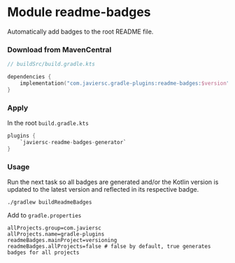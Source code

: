 # Module readme-badges

Automatically add badges to the root README file.

### Download from MavenCentral

```kotlin
// buildSrc/build.gradle.kts

dependencies {
    implementation("com.javiersc.gradle-plugins:readme-badges:$version")
}
```

### Apply

In the root `build.gradle.kts`

```kotlin
plugins {
    `javiersc-readme-badges-generator`
}
```

### Usage

Run the next task so all badges are generated and/or the Kotlin version is updated to the latest 
version and reflected in its respective badge. 

```shell
./gradlew buildReadmeBadges
```

Add to `gradle.properties`

```properties
allProjects.group=com.javiersc
allProjects.name=gradle-plugins
readmeBadges.mainProject=versioning
readmeBadges.allProjects=false # false by default, true generates badges for all projects
```
